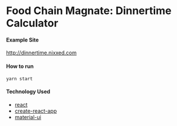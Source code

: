 Food Chain Magnate: Dinnertime Calculator
===


#### Example Site
http://dinnertime.nixxed.com


#### How to run
```
yarn start
```


#### Technology Used
* [react](https://github.com/facebook/react)
* [create-react-app](https://github.com/facebookincubator/create-react-app)
* [material-ui](https://github.com/callemall/material-ui)
